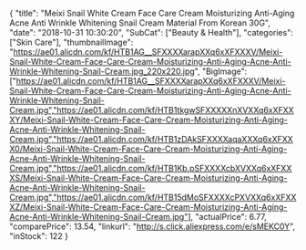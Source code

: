 {
	"title": "Meixi Snail White Cream Face Care Cream Moisturizing Anti-Aging Acne Anti Wrinkle Whitening Snail Cream Material From Korean 30G",
	"date": "2018-10-31 10:30:20",
	"SubCat": ["Beauty & Health"],
	"categories": ["Skin Care"],
	"thumbnailImage": "https://ae01.alicdn.com/kf/HTB1AG__SFXXXXarapXXq6xXFXXXV/Meixi-Snail-White-Cream-Face-Care-Cream-Moisturizing-Anti-Aging-Acne-Anti-Wrinkle-Whitening-Snail-Cream.jpg_220x220.jpg",
	"BigImage": ["https://ae01.alicdn.com/kf/HTB1AG__SFXXXXarapXXq6xXFXXXV/Meixi-Snail-White-Cream-Face-Care-Cream-Moisturizing-Anti-Aging-Acne-Anti-Wrinkle-Whitening-Snail-Cream.jpg","https://ae01.alicdn.com/kf/HTB1tkgwSFXXXXXnXVXXq6xXFXXXY/Meixi-Snail-White-Cream-Face-Care-Cream-Moisturizing-Anti-Aging-Acne-Anti-Wrinkle-Whitening-Snail-Cream.jpg","https://ae01.alicdn.com/kf/HTB1zDAkSFXXXXaqaXXXq6xXFXXX0/Meixi-Snail-White-Cream-Face-Care-Cream-Moisturizing-Anti-Aging-Acne-Anti-Wrinkle-Whitening-Snail-Cream.jpg","https://ae01.alicdn.com/kf/HTB1Kb.pSFXXXXcbXVXXq6xXFXXXS/Meixi-Snail-White-Cream-Face-Care-Cream-Moisturizing-Anti-Aging-Acne-Anti-Wrinkle-Whitening-Snail-Cream.jpg","https://ae01.alicdn.com/kf/HTB15dMoSFXXXXcPXVXXq6xXFXXXZ/Meixi-Snail-White-Cream-Face-Care-Cream-Moisturizing-Anti-Aging-Acne-Anti-Wrinkle-Whitening-Snail-Cream.jpg"],
	"actualPrice": 6.77,
	"comparePrice": 13.54,
	"linkurl": "http://s.click.aliexpress.com/e/sMEKC0Y",
	"inStock": 122
}

